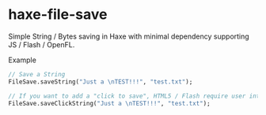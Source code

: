 # haxe-file-save
Simple String / Bytes saving in Haxe with minimal dependency supporting JS / Flash / OpenFL.

Example
```haxe
// Save a String
FileSave.saveString("Just a \nTEST!!!", "test.txt");

// If you want to add a "click to save", HTML5 / Flash require user interaction
FileSave.saveClickString("Just a \nTEST!!!", "test.txt");
```